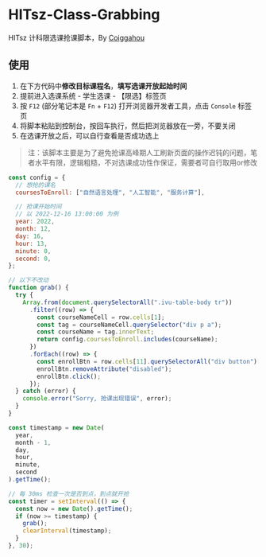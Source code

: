 # HITsz-Class-Grabbing
HITsz 计科限选课抢课脚本，By [Coiggahou](https://github.com/Coiggahou2002)

## 使用

1. 在下方代码中**修改目标课程名**，**填写选课开放起始时间**
2. 提前进入选课系统 - 学生选课 - 【限选】标签页
3. 按 `F12` (部分笔记本是 `Fn` + `F12`) 打开浏览器开发者工具，点击 `Console` 标签页
4. 将脚本粘贴到控制台，按回车执行，然后把浏览器放在一旁，不要关闭
5. 在选课开放之后，可以自行查看是否成功选上

> 注：该脚本主要是为了避免抢课高峰期人工刷新页面的操作迟钝的问题，笔者水平有限，逻辑粗糙，不对选课成功性作保证，需要者可自行取用or修改

```javascript
const config = {
  // 想抢的课名
  coursesToEnroll: ["自然语言处理", "人工智能", "服务计算"],

  // 抢课开始时间
  // 以 2022-12-16 13:00:00 为例
  year: 2022,
  month: 12,
  day: 16,
  hour: 13,
  minute: 0,
  second: 0,
};

// 以下不改动
function grab() {
  try {
    Array.from(document.querySelectorAll(".ivu-table-body tr"))
      .filter((row) => {
        const courseNameCell = row.cells[1];
        const tag = courseNameCell.querySelector("div p a");
        const courseName = tag.innerText;
        return config.coursesToEnroll.includes(courseName);
      })
      .forEach((row) => {
        const enrollBtn = row.cells[11].querySelectorAll("div button")[1];
        enrollBtn.removeAttribute("disabled");
        enrollBtn.click();
      });
  } catch (error) {
    console.error("Sorry, 抢课出现错误", error);
  }
}

const timestamp = new Date(
  year,
  month - 1,
  day,
  hour,
  minute,
  second
).getTime();

// 每 30ms 检查一次是否到点，到点就开抢
const timer = setInterval(() => {
  const now = new Date().getTime();
  if (now >= timestamp) {
    grab();
    clearInterval(timestamp);
  }
}, 30);
```
